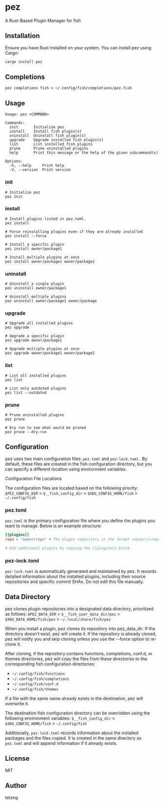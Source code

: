 # pez

A Rust-Based Plugin Manager for fish

## Installation

Ensure you have Rust installed on your system. You can install pez using Cargo:

```sh
cargo install pez
```

## Completions

```fish
pez completions fish > ~/.config/fish/completions/pez.fish
```

## Usage

```
Usage: pez <COMMAND>

Commands:
  init       Initialize pez
  install    Install fish plugin(s)
  uninstall  Uninstall fish plugin(s)
  upgrade    Upgrade installed fish plugin(s)
  list       List installed fish plugins
  prune      Prune uninstalled plugins
  help       Print this message or the help of the given subcommand(s)

Options:
  -h, --help     Print help
  -V, --version  Print version
```

### init

```fish
# Initialize pez
pez init
```

### install

```fish
# Install plugins listed in pez.toml.
pez install

# Force reinstalling plugins even if they are already installed
pez install --force

# Install a specific plugin
pez install owner/package1

# Install multiple plugins at once
pez install owner/package1 owner/package2
```

### uninstall

```fish
# Uninstall a single plugin
pez uninstall owner/package1

# Uninstall multiple plugins
pez uninstall owner/package1 owner/package
```

### upgrade

```fish
# Upgrade all installed plugins
pez upgrade

# Upgrade a specific plugin
pez upgrade owner/package1

# Upgrade multiple plugins at once
pez upgrade owner/package1 owner/package2
```

### list

```fish
# List all installed plugins
pez list

# List only outdated plugins
pez list --outdated
```

### prune

```fish
# Prune uninstalled plugins
pez prune

# Dry run to see what would be pruned
pez prune --dry-run
```

## Configuration

pez uses two main configuration files: `pez.toml` and `pez-lock.toml.` By default, these files are created in the fish configuration directory, but you can specify a different location using environment variables.

Configuration File Locations

The configuration files are located based on the following priority: `$PEZ_CONFIG_DIR` > `$__fish_config_dir` > `$XDG_CONFIG_HOME/fish` > `~/.config/fish`

### pez.toml

`pez.toml` is the primary configuration file where you define the plugins you want to manage. Below is an example structure:

```toml
[[plugins]]
repo = "owner/repo" # The plugin repository in the format <owner>/<repo>

# Add additional plugins by copying the [[plugins]] block.
```

### pez-lock.toml

`pez-lock.toml` is automatically generated and maintained by pez. It records detailed information about the installed plugins, including their source repositories and specific commit SHAs. Do not edit this file manually.

## Data Directory

pez clones plugin repositories into a designated data directory, prioritized as follows: `$PEZ_DATA_DIR` > `$__fish_user_data_dir/pez` > `$XDG_DATA_HOME/fish/pez` > `~/.local/share/fish/pez`

When you install a plugin, pez clones its repository into pez_data_dir. If the directory doesn’t exist, pez will create it. If the repository is already cloned, pez will notify you and skip cloning unless you use the --force option to re-clone it.

After cloning, if the repository contains functions, completions, conf.d, or themes directories, pez will copy the files from these directories to the corresponding fish configuration directories:

- `~/.config/fish/functions`
- `~/.config/fish/completions`
- `~/.config/fish/conf.d`
- `~/.config/fish/themes`

If a file with the same name already exists in the destination, pez will overwrite it.

The destination fish configuration directory can be overridden using the following environment variables: `$__fish_config_dir` > `$XDG_CONFIG_HOME/fish` > `~/.config/fish`

Additionally, `pez-lock.toml` records information about the installed packages and the files copied. It is created in the same directory as `pez.toml` and will append information if it already exists.

## License

MIT

## Author

tetzng
